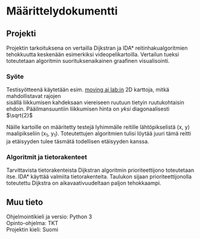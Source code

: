 # Määrittelydokumentti

## Projekti

Projektin tarkoituksena on vertailla Dijkstran ja IDA* reitinhakualgoritmien tehokkuutta keskenään esimerkiksi videopelikartoilla.
Vertailun tueksi toteutetaan algoritmin suorituksenaikainen graafinen visualisointi.

### Syöte

Testisyötteenä käytetään esim. [moving ai lab:in](https://movingai.com/benchmarks/grids.html) 2D karttoja, mitkä mahdollistavat rajojen\
sisällä liikkumisen kahdeksaan viereiseen ruutuun tietyin ruutukohtaisin ehdoin. Pääilmansuuntiin liikkumisen hinta on *yksi* diagonaalisesti $\sqrt{2}$

Näille kartoille on määritetty testejä lyhimmälle reitille lähtöpikselistä (x, y) maalipikseliin (x<sub>1</sub>, y<sub>1</sub>).
Toteutettujen algoritmien tulisi löytää juuri tämä reitti ja etäisyyden tulee täsmätä todellisen etäisyyden kanssa. 

### Algoritmit ja tietorakenteet

Tarvittavista tietorakenteista Dijkstran algoritmin prioriteettijono toteutetaan itse. IDA* käyttää valmiita tietorakenteita. Taulukon sijaan 
prioriteettijonolla toteutettu Dijkstra on aikavaativuudeltaan paljon tehokkaampi.

## Muu tieto 

Ohjelmointikieli ja versio: Python 3\
Opinto-ohjelma: TKT\
Projektin kieli: Suomi

